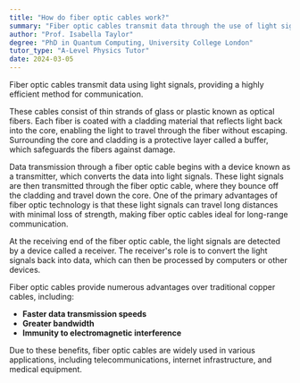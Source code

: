 ```yaml
---
title: "How do fiber optic cables work?"
summary: "Fiber optic cables transmit data through the use of light signals."
author: "Prof. Isabella Taylor"
degree: "PhD in Quantum Computing, University College London"
tutor_type: "A-Level Physics Tutor"
date: 2024-03-05
---
```


Fiber optic cables transmit data using light signals, providing a highly efficient method for communication.

These cables consist of thin strands of glass or plastic known as optical fibers. Each fiber is coated with a cladding material that reflects light back into the core, enabling the light to travel through the fiber without escaping. Surrounding the core and cladding is a protective layer called a buffer, which safeguards the fibers against damage.

Data transmission through a fiber optic cable begins with a device known as a transmitter, which converts the data into light signals. These light signals are then transmitted through the fiber optic cable, where they bounce off the cladding and travel down the core. One of the primary advantages of fiber optic technology is that these light signals can travel long distances with minimal loss of strength, making fiber optic cables ideal for long-range communication.

At the receiving end of the fiber optic cable, the light signals are detected by a device called a receiver. The receiver's role is to convert the light signals back into data, which can then be processed by computers or other devices.

Fiber optic cables provide numerous advantages over traditional copper cables, including:

- **Faster data transmission speeds**
- **Greater bandwidth**
- **Immunity to electromagnetic interference**

Due to these benefits, fiber optic cables are widely used in various applications, including telecommunications, internet infrastructure, and medical equipment.
    
